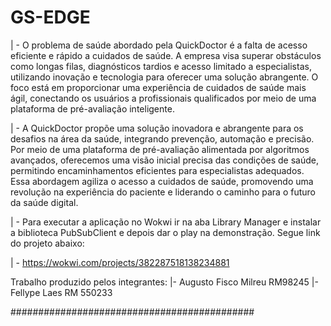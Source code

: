 # GS-EDGE

| - O problema de saúde abordado pela QuickDoctor é a falta de acesso eficiente e rápido a cuidados de saúde. A empresa visa superar obstáculos como longas filas, diagnósticos tardios e acesso limitado a especialistas, utilizando inovação e tecnologia para oferecer uma solução abrangente. O foco está em proporcionar uma experiência de cuidados de saúde mais ágil, conectando os usuários a profissionais qualificados por meio de uma plataforma de pré-avaliação inteligente.

| - A QuickDoctor propõe uma solução inovadora e abrangente para os desafios na área da saúde, integrando prevenção, automação e precisão. Por meio de uma plataforma de pré-avaliação alimentada por algoritmos avançados, oferecemos uma visão inicial precisa das condições de saúde, permitindo encaminhamentos eficientes para especialistas adequados. Essa abordagem agiliza o acesso a cuidados de saúde, promovendo uma revolução na experiência do paciente e liderando o caminho para o futuro da saúde digital.

| - Para executar a aplicação no Wokwi ir na aba Library Manager e instalar a biblioteca PubSubClient e depois dar o play na demonstração. Segue link do projeto abaixo:

| - https://wokwi.com/projects/382287518138234881


Trabalho produzido pelos integrantes:
|- Augusto Fisco Milreu RM98245
|- Fellype Laes RM 550233

############################################
